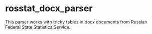 # rosstat_docx_parser
This parser works with tricky tables in docx documents from Russian Federal State Statistics Service.

